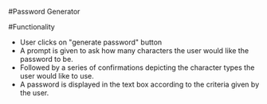 #Password Generator

#Functionality
* User clicks on "generate password" button
* A prompt is given to ask how many characters the user would like the password to be.
* Followed by a series of confirmations depicting the character types the user would like to use.
* A password is displayed in the text box according to the criteria given by the user.